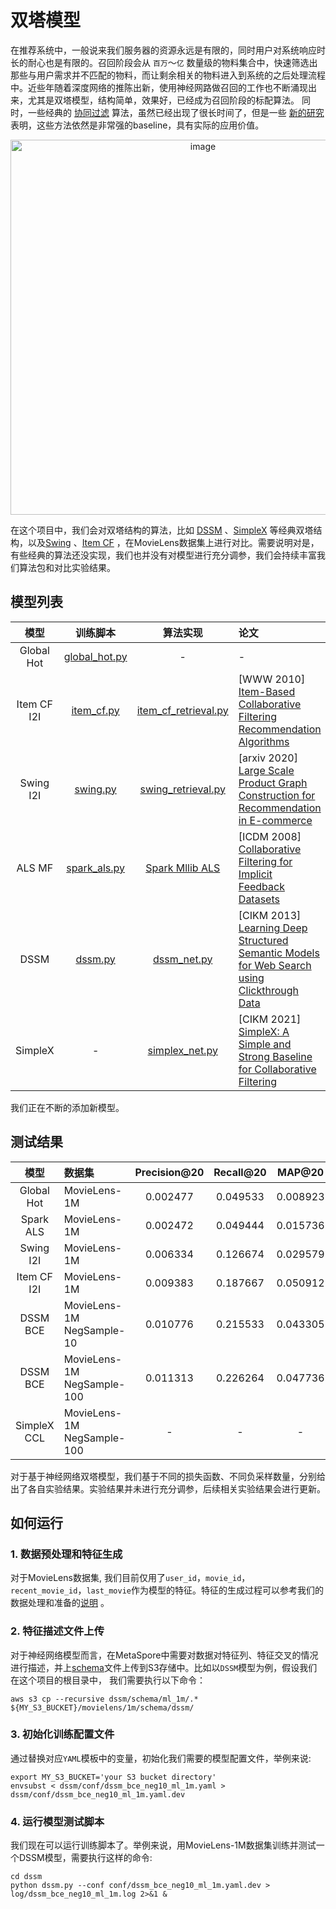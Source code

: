 # 双塔模型

在推荐系统中，一般说来我们服务器的资源永远是有限的，同时用户对系统响应时长的耐心也是有限的。召回阶段会从 `百万`～`亿` 数量级的物料集合中，快速筛选出那些与用户需求并不匹配的物料，而让剩余相关的物料进入到系统的之后处理流程中。近些年随着深度网络的推陈出新，使用神经网路做召回的工作也不断涌现出来，尤其是双塔模型，结构简单，效果好，已经成为召回阶段的标配算法。 同时，一些经典的 [协同过滤](https://en.wikipedia.org/wiki/Collaborative_filtering) 算法，虽然已经出现了很长时间了，但是一些 [新的研究](https://arxiv.org/abs/1907.06902) 表明，这些方法依然是非常强的baseline，具有实际的应用价值。 

<p align="center">
 <img width="600" alt="image" src="https://user-images.githubusercontent.com/7464971/165916173-49d26410-91cd-408d-bbb3-18ca43d877b6.png">
</p>

在这个项目中，我们会对双塔结构的算法，比如 [DSSM](https://posenhuang.github.io/papers/cikm2013_DSSM_fullversion.pdf) 、[SimpleX](https://arxiv.org/abs/2109.12613) 等经典双塔结构，以及[Swing](https://arxiv.org/abs/2010.05525) 、[Item CF](https://www.ra.ethz.ch/cdstore/www10/papers/pdf/p519.pdf) ，在MovieLens数据集上进行对比。需要说明对是，有些经典的算法还没实现，我们也并没有对模型进行充分调参，我们会持续丰富我们算法包和对比实验结果。

## 模型列表


|    模型     |                训练脚本                 |                        算法实现                         | 论文                                                                                                                                     |
|:---------:|:-----------------------------------:|:-----------------------------------------------------:|:---------------------------------------------------------------------------------------------------------------------------------------|
| Global Hot | [global_hot.py](baseline/global_hot.py) | - | -                                     |
| Item CF I2I  |    [item_cf.py](baseline/item_cf.py)    |   [item_cf_retrieval.py](../../python/algos/item_cf_retrieval.py)   | [WWW 2010] [Item-Based Collaborative Filtering Recommendation Algorithms](https://www.ra.ethz.ch/cdstore/www10/papers/pdf/p519.pdf)  |
| Swing I2I  |   [swing.py](baseline/swing.py)    |  [swing_retrieval.py](../../python/metaspore/swing_retrieval.py)   | [arxiv 2020] [Large Scale Product Graph Construction for Recommendation in E-commerce](https://arxiv.org/abs/2109.12613)  | 
| ALS MF  |   [spark_als.py](baseline/spark_als.py)    |   [Spark Mllib ALS](https://spark.apache.org/docs/latest/api/python/reference/api/pyspark.mllib.recommendation.ALS.html)   | [ICDM 2008] [Collaborative Filtering for Implicit Feedback Datasets](http://www.yifanhu.net/PUB/cf.pdf)  | 
| DSSM  |   [dssm.py](dssm/dssm.py)    |   [dssm_net.py](../../python/algos/dssm_net.py)   | [CIKM 2013] [Learning Deep Structured Semantic Models for Web Search using Clickthrough Data](https://posenhuang.github.io/papers/cikm2013_DSSM_fullversion.pdf)  |
| SimpleX  |   -    |   [simplex_net.py](../../python/algos/simplex/simplex_net.py)   | [CIKM 2021] [SimpleX: A Simple and Strong Baseline for Collaborative Filtering](https://posenhuang.github.io/papers/cikm2013_DSSM_fullversion.pdf)  |

我们正在不断的添加新模型。

## 测试结果

| 模型 | 数据集 | Precision@20 | Recall@20 | MAP@20 | NDCG@20 | 
|:--------------:|:--------------|:-------------------------------:|:-------------------------------:|:-------------------------------:|:-------------------------------:|
| Global Hot | MovieLens-1M | 0.002477| 0.049533 | 0.008923 | 0.017346|
| Spark ALS | MovieLens-1M | 0.002472 | 0.049444 | 0.015736 | 0.017743 |
| Swing I2I | MovieLens-1M | 0.006334 | 0.126674 | 0.029579 | 0.050461 |
| Item CF I2I | MovieLens-1M | 0.009383 | 0.187667 | 0.050912 | 0.080504 |
| DSSM BCE | MovieLens-1M NegSample-10 | 0.010776 | 0.215533 | 0.043305 | 0.080013 |
| DSSM BCE | MovieLens-1M NegSample-100 | 0.011313 | 0.226264 | 0.047736 | 0.085856 |
| SimpleX CCL | MovieLens-1M NegSample-100 | - | - | - | - |

对于基于神经网络双塔模型，我们基于不同的损失函数、不同负采样数量，分别给出了各自实验结果。实验结果并未进行充分调参，后续相关实验结果会进行更新。

## 如何运行
### 1. 数据预处理和特征生成
对于MovieLens数据集, 我们目前仅用了`user_id`，`movie_id`，`recent_movie_id`，`last_movie`作为模型的特征。特征的生成过程可以参考我们的数据处理和准备的[说明](../dataset/README-CN.md) 。

### 2. 特征描述文件上传
对于神经网络模型而言，在MetaSpore中需要对数据对特征列、特征交叉的情况进行描述，并上[schema](dssm/schema)文件上传到S3存储中。比如以`DSSM`模型为例，假设我们在这个项目的根目录中，
我们需要执行以下命令：

```shell
aws s3 cp --recursive dssm/schema/ml_1m/.* ${MY_S3_BUCKET}/movielens/1m/schema/dssm/
```

### 3. 初始化训练配置文件
通过替换对应`YAML`模板中的变量，初始化我们需要的模型配置文件，举例来说:
```shell
export MY_S3_BUCKET='your S3 bucket directory'
envsubst < dssm/conf/dssm_bce_neg10_ml_1m.yaml > dssm/conf/dssm_bce_neg10_ml_1m.yaml.dev
```

### 4. 运行模型测试脚本
我们现在可以运行训练脚本了。举例来说，用MovieLens-1M数据集训练并测试一个DSSM模型，需要执行这样的命令:
```shell
cd dssm
python dssm.py --conf conf/dssm_bce_neg10_ml_1m.yaml.dev > log/dssm_bce_neg10_ml_1m.log 2>&1 &
```






